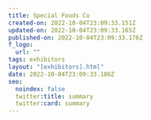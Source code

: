 ```yaml
---
title: Special Foods Co
created-on: 2022-10-04T23:09:33.151Z
updated-on: 2022-10-04T23:09:33.165Z
published-on: 2022-10-04T23:09:33.176Z
f_logo:
  url: ""
tags: exhibitors
layout: "[exhibitors].html"
date: 2022-10-04T23:09:33.186Z
seo:
  noindex: false
  twitter:title: summary
  twitter:card: summary
---
```

